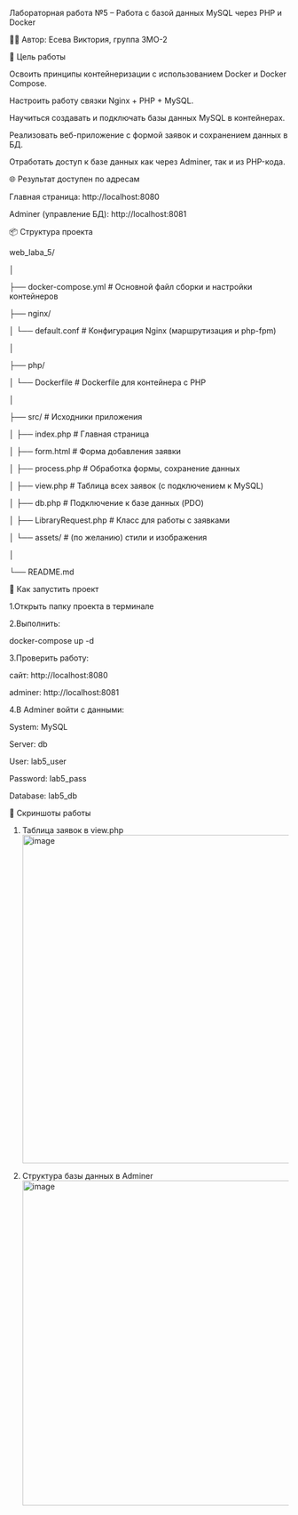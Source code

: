 Лабораторная работа №5 – Работа с базой данных MySQL через PHP и Docker



👩‍💻 Автор: Есева Виктория, группа 3МО-2


🎯 Цель работы

Освоить принципы контейнеризации с использованием Docker и Docker Compose.

Настроить работу связки Nginx + PHP + MySQL.

Научиться создавать и подключать базы данных MySQL в контейнерах.

Реализовать веб-приложение с формой заявок и сохранением данных в БД.

Отработать доступ к базе данных как через Adminer, так и из PHP-кода.



🌐 Результат доступен по адресам

Главная страница: http://localhost:8080

Adminer (управление БД): http://localhost:8081


📦 Структура проекта

web_laba_5/

│

├── docker-compose.yml # Основной файл сборки и настройки контейнеров

├── nginx/

│   └── default.conf          # Конфигурация Nginx (маршрутизация и php-fpm)

│

├── php/

│   └── Dockerfile            # Dockerfile для контейнера с PHP

│

├── src/                      # Исходники приложения

│   ├── index.php             # Главная страница

│   ├── form.html             # Форма добавления заявки

│   ├── process.php           # Обработка формы, сохранение данных

│   ├── view.php              # Таблица всех заявок (с подключением к MySQL)

│   ├── db.php                # Подключение к базе данных (PDO)

│   ├── LibraryRequest.php    # Класс для работы с заявками

│   └── assets/               # (по желанию) стили и изображения

│

└── README.md



🧠 Как запустить проект

1.Открыть папку проекта в терминале

2.Выполнить:

docker-compose up -d


3.Проверить работу:

сайт: http://localhost:8080

adminer: http://localhost:8081

4.В Adminer войти с данными:


System: MySQL

Server: db

User: lab5_user

Password: lab5_pass

Database: lab5_db



📸 Скриншоты работы
1. Таблица заявок в view.php
   <img width="1243" height="591" alt="image" src="https://github.com/user-attachments/assets/89994feb-a7ad-485f-a51e-4c0d8eb1d65c" />


2. Структура базы данных в Adminer
   <img width="1204" height="585" alt="image" src="https://github.com/user-attachments/assets/5e0badc7-0c0b-4765-a835-f990656cf02c" />


